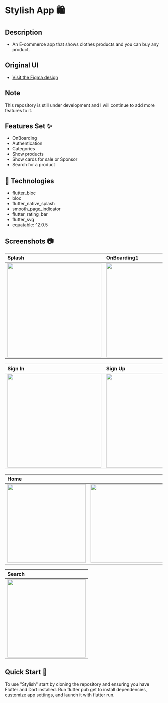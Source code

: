 # Stylish App 🛍

## Description
- An E-commerce app that shows clothes products and you can buy any product.

## Original UI 
- [Visit the Figma design](https://www.figma.com/community/file/1264098337558102933/ecommerce-app-ui-kit-case-study-ecommerce-mobile-app-ui-kit?searchSessionId=ln848mi5-86o4kug0y7o)

## Note
This repository is still under development and I will continue to add more features to it.

## Features  Set ✨
- OnBoarding
- Authentication
- Categories
- Show products
- Show cards for sale or Sponsor  
- Search for a product

## 🔌 Technologies
- flutter_bloc
- bloc
- flutter_native_splash
- smooth_page_indicator
- flutter_rating_bar
- flutter_svg
- equatable: ^2.0.5


## Screenshots :camera:

| Splash  | OnBoarding1  | OnBoarding2  | OnBoarding3  |
|:----------|:----------|:----------|:----------|
| <img src="https://github.com/nada2307/stylish/assets/62355168/3af920d8-386f-47e9-a386-44ea465629ee" width=300>     | <img src="https://github.com/nada2307/stylish/assets/62355168/a59646ba-1469-44a7-b98c-ed149b588ed1" width=300>     | <img src="https://github.com/nada2307/stylish/assets/62355168/eefda7f7-ca9d-45c5-bf73-1df2206f6074" width=300>     | <img src="https://github.com/nada2307/stylish/assets/62355168/1f718f80-da2c-4dcc-83c1-a12d92eb895b" width=300>     |

| Sign In  | Sign Up  | Forgot Password  | Get Started  |
|:----------|:----------|:----------|:----------|
| <img src="https://github.com/nada2307/stylish/assets/62355168/2dc73fd8-6088-4cdb-8ff7-288734595c20" width=300>     | <img src="https://github.com/nada2307/stylish/assets/62355168/1233336f-2fbe-4c2c-9504-45c2c233cb83" width=300>     | <img src="https://github.com/nada2307/stylish/assets/62355168/8c81ca55-66aa-4fa1-a42d-3665bd875721" width=300>     | <img src="https://github.com/nada2307/stylish/assets/62355168/b0c769b2-a67b-498a-82ac-ed03fda9ad05" width=300>     |

| Home  |   |   |   |   |
|:----------|:----------|:----------|:----------|:----------|
| <img src="https://github.com/nada2307/stylish/assets/62355168/40661507-4dd3-4ecd-aa8c-93da18adbd78" width=250>     | <img src="https://github.com/nada2307/stylish/assets/62355168/49b0893b-29a2-4321-b885-04a3362283ce" width=250>     | <img src="https://github.com/nada2307/stylish/assets/62355168/38590ff9-558a-48dc-b40c-c228bd877804" width=250>     | <img src="https://github.com/nada2307/stylish/assets/62355168/2372e6c7-ec6c-4154-be71-ea74ee475c8b" width=250>     | <img src="https://github.com/nada2307/stylish/assets/62355168/bf8a3737-f1c1-4c31-82bc-658db7a9bc96" width=250>     |

| Search |
|:----------|
| <img src="https://github.com/nada2307/stylish/assets/62355168/410fe174-a3af-470d-8d8b-2dc4927c1605" width=250>     |

## Quick Start 🚀
To use "Stylish" start by cloning the repository and ensuring you have Flutter and Dart installed. Run flutter pub get to install dependencies, customize app settings, and launch it with flutter run.

